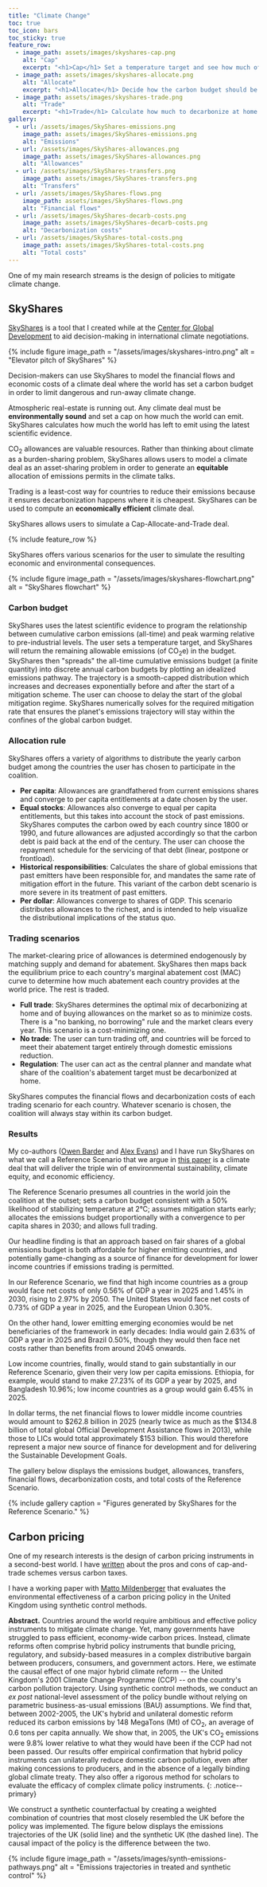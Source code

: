 ```yaml
---
title: "Climate Change"
toc: true
toc_icon: bars
toc_sticky: true
feature_row:
  - image_path: assets/images/skyshares-cap.png
    alt: "Cap"
    excerpt: "<h1>Cap</h1> Set a temperature target and see how much of the carbon budget we have left"
  - image_path: assets/images/skyshares-allocate.png
    alt: "Allocate"
    excerpt: "<h1>Allocate</h1> Decide how the carbon budget should be shared among countries"
  - image_path: assets/images/skyshares-trade.png
    alt: "Trade"
    excerpt: "<h1>Trade</h1> Calculate how much to decarbonize at home and how many allowances to buy"
gallery:
  - url: /assets/images/SkyShares-emissions.png
    image_path: assets/images/SkyShares-emissions.png
    alt: "Emissions"
  - url: /assets/images/SkyShares-allowances.png
    image_path: assets/images/SkyShares-allowances.png
    alt: "Allowances"
  - url: /assets/images/SkyShares-transfers.png
    image_path: assets/images/SkyShares-transfers.png
    alt: "Transfers"
  - url: /assets/images/SkyShares-flows.png
    image_path: assets/images/SkyShares-flows.png
    alt: "Financial flows"
  - url: /assets/images/SkyShares-decarb-costs.png
    image_path: assets/images/SkyShares-decarb-costs.png
    alt: "Decarbonization costs"
  - url: /assets/images/SkyShares-total-costs.png
    image_path: assets/images/SkyShares-total-costs.png
    alt: "Total costs"
---
```


One of my main research streams is the design of policies to mitigate climate change.

## SkyShares

[SkyShares](http://www.skyshares.org/) is a tool that I created while at the [Center for Global Development](https://www.cgdev.org/) to aid decision-making in international climate negotiations.

{% include figure 
  image_path = "/assets/images/skyshares-intro.png" 
  alt = "Elevator pitch of SkyShares" %}

Decision-makers can use SkyShares to model the financial flows and economic costs of a climate deal where the world has set a carbon budget in order to limit dangerous and run-away climate change.

Atmospheric real-estate is running out. Any climate deal must be **environmentally sound** and set a cap on how much the world can emit. SkyShares calculates how much the world has left to emit using the latest scientific evidence.

CO<sub>2</sub> allowances are valuable resources. Rather than thinking about climate as a burden-sharing problem, SkyShares allows users to model a climate deal as an asset-sharing problem in order to generate an **equitable** allocation of emissions permits in the climate talks. 

Trading is a least-cost way for countries to reduce their emissions because it ensures decarbonization happens where it is cheapest. SkyShares can be used to compute an **economically efficient** climate deal.

SkyShares allows users to simulate a Cap-Allocate-and-Trade deal.

{% include feature_row %}

SkyShares offers various scenarios for the user to simulate the resulting economic and environmental consequences.

{% include figure 
  image_path = "/assets/images/skyshares-flowchart.png" 
  alt = "SkyShares flowchart" %}

### Carbon budget
SkyShares uses the latest scientific evidence to program the relationship between cumulative carbon emissions (all-time) and peak warming relative to pre-industrial levels. The user sets a temperature target, and SkyShares will return the remaining allowable emissions (of CO<sub>2</sub>e) in the budget. SkyShares then "spreads" the all-time cumulative emissions budget (a finite quantity) into discrete annual carbon budgets by plotting an idealized emissions pathway. The trajectory is a smooth-capped distribution which increases and decreases exponentially before and after the start of a mitigation scheme. The user can choose to delay the start of the global mitigation regime. SkyShares numerically solves for the required mitigation rate that ensures the planet's emissions trajectory will stay within the confines of the global carbon budget.

### Allocation rule
SkyShares offers a variety of algorithms to distribute the yearly carbon budget among the countries the user has chosen to participate in the coalition.

  * **Per capita**: Allowances are grandfathered from current emissions shares and converge to per capita entitlements at a date chosen by the user.
  * **Equal stocks**: Allowances also converge to equal per capita entitlements, but this takes into account the stock of past emissions. SkyShares computes the carbon owed by each country since 1800 or 1990, and future allowances are adjusted accordingly so that the carbon debt is paid back at the end of the century. The user can choose the repayment schedule for the servicing of that debt (linear, postpone or frontload).
  * **Historical responsibilities**: Calculates the share of global emissions that past emitters have been responsible for, and mandates the same rate of mitigation effort in the future. This variant of the carbon debt scenario is more severe in its treatment of past emitters.
  * **Per dollar**: Allowances converge to shares of GDP. This scenario distributes allowances to the richest, and is intended to help visualize the distributional implications of the status quo.

### Trading scenarios

The market-clearing price of allowances is determined endogenously by matching supply and demand for abatement. SkyShares then maps back the equilibrium price to each country's marginal abatement cost (MAC) curve to determine how much abatement each country provides at the world price. The rest is traded.

  * **Full trade**: SkyShares determines the optimal mix of decarbonizing at home and of buying allowances on the market so as to minimize costs. There is a "no banking, no borrowing" rule and the market clears every year. This scenario is a cost-minimizing one.
  * **No trade**: The user can turn trading off, and countries will be forced to meet their abatement target entirely through domestic emissions reduction.
  * **Regulation**: The user can act as the central planner and mandate what share of the coalition's abatement target must be decarbonized at home.

SkyShares computes the financial flows and decarbonization costs of each trading scenario for each
country. Whatever scenario is chosen, the coalition will always stay within its carbon budget.

### Results

My co-authors ([Owen Barder](https://www.owen.org/) and [Alex Evans](https://cic.nyu.edu/people/alex-evans)) and I have run SkyShares on what we call a Reference Scenario that we argue in [this paper](https://www.cgdev.org/publication/skyshares-modelling-economic-implications-future-global-emissions-budget) is a climate deal that will deliver the triple win of environmental sustainability, climate equity, and economic efficiency.

The Reference Scenario presumes all countries in the world join the coalition at the outset; sets a carbon budget consistent with a 50% likelihood of stabilizing temperature at 2°C; assumes mitigation starts early; allocates the emissions budget proportionally with a convergence to per capita shares in 2030; and allows full trading.

Our headline finding is that an approach based on fair shares of a global emissions budget is both affordable for higher emitting countries, and potentially game-changing as a source of finance for development for lower income countries if emissions trading is permitted.

In our Reference Scenario, we find that high income countries as a group would face net costs of only 0.56% of GDP a year in 2025 and 1.45% in 2030, rising to 2.97% by 2050. The United States would face net costs of 0.73% of GDP a year in 2025, and the European Union 0.30%. 

On the other hand, lower emitting emerging economies would be net beneficiaries of the framework in early decades: India would gain 2.63% of GDP a year in 2025 and Brazil 0.50%, though they would then face net costs rather than benefits from around 2045 onwards.

Low income countries, finally, would stand to gain substantially in our Reference Scenario, given their very low per capita emissions. Ethiopia, for example, would stand to make 27.23% of its GDP a year by 2025, and Bangladesh 10.96%; low income countries as a group would gain 6.45% in 2025.

In dollar terms, the net financial flows to lower middle income countries would amount to $262.8 billion in 2025 (nearly twice as much as the $134.8 billion of total global Official Development Assistance flows in 2013), while those to LICs would total approximately $153 billion. This would therefore represent a major new source of finance for development and for delivering the Sustainable Development Goals.

The gallery below displays the emissions budget, allowances, transfers, financial flows, decarbonization costs, and total costs of the Reference Scenario.

{% include gallery 
  caption = "Figures generated by SkyShares for the Reference Scenario." %}

## Carbon pricing

One of my research interests is the design of carbon pricing instruments in a second-best world. I have [written](https://www.cgdev.org/blog/global-carbon-tax-or-cap-and-trade-part-1-economic-arguments) about the pros and cons of cap-and-trade schemes versus carbon taxes.

I have a working paper with [Matto Mildenberger](https://www.mattomildenberger.com/) that evaluates the environmental effectiveness of a carbon pricing policy in the United Kingdom using synthetic control methods.

**Abstract.**
Countries around the world require ambitious and effective policy instruments to mitigate climate change. Yet, many governments have struggled to pass efficient, economy-wide carbon prices. Instead, climate reforms often comprise hybrid policy instruments that bundle pricing, regulatory, and subsidy-based measures in a complex distributive bargain between producers, consumers, and government actors. Here, we estimate the causal effect of one major hybrid climate reform -- the United Kingdom's 2001 Climate Change Programme (CCP) -- on the country's carbon pollution trajectory. Using synthetic control methods, we conduct an <i>ex post</i> national-level assessment of the policy bundle without relying on parametric business-as-usual emissions (BAU) assumptions. We find that, between 2002-2005, the UK's hybrid and unilateral domestic reform reduced its carbon emissions by 148 MegaTons (Mt) of CO<sub>2</sub>, an average of 0.6 tons per capita annually. We show that, in 2005, the UK's CO<sub>2</sub> emissions were 9.8% lower relative to what they would have been if the CCP had not been passed. Our results offer empirical confirmation that hybrid policy instruments can unilaterally reduce domestic carbon pollution, even after making concessions to producers, and in the absence of a legally binding global climate treaty. They also offer a rigorous method for scholars to evaluate the efficacy of complex climate policy instruments.
{: .notice--primary}

We construct a synthetic counterfactual by creating a weighted combination of countries that most closely resembled the UK before the policy was implemented. The figure below displays the emissions trajectories of the UK (solid line) and the synthetic UK (the dashed line). The causal impact of the policy is the difference between the two.

{% include figure 
  image_path = "/assets/images/synth-emissions-pathways.png" 
  alt = "Emissions trajectories in treated and synthetic control" %}
